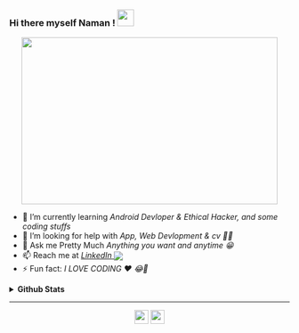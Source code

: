 ### Hi there myself Naman ! <img src="https://media.giphy.com/media/f9XgHHnPnDjOF1hWpl/giphy.gif" width="30px">

<p align="center">
  <img width="460" height="300" src="https://media.giphy.com/media/8PyTvI5EOu9LbAm8uS/giphy.gif">
</p>

- 🌱 I’m currently learning *Android Devloper & Ethical Hacker, and some coding stuffs*
- 🤔 I’m looking for help with *App, Web Devlopment & cv 🤨🧐*
- 💬 Ask me Pretty Much *Anything you want and  anytime 😁*
- 📫 Reach me at *<a href = "https://www.linkedin.com/in/naman-shrivastava-1403/">LinkedIn <img align="center" src="https://img.icons8.com/fluent/25/000000/linkedin.png"/></a>*
- ⚡ Fun fact: *I LOVE CODING ❤ 😂🔫*



<details>
  <summary><b> Github Stats</b></summary>
  <a href="https://github.com/Naman123shrivastava">
  <img align="center" src="https://github-readme-stats.vercel.app/api/top-langs/?username=Naman123shrivastava&show_icons=true&theme=default" />
</a>

<a href="https://github.com/Naman123shrivastava">
  <img align="center" src="https://github-readme-stats.vercel.app/api?username=Naman123shrivastava&show_icons=true&line_height=40&count_private=true&theme=default" />
</a>
</details>

-----

<p align="center">
<a href="https://twitter.com/naman_1403" target="blank"><img align="center" src="https://cdn.jsdelivr.net/npm/simple-icons@3.0.1/icons/twitter.svg" height="25" width="25" /></a>
<a href="https://www.linkedin.com/in/naman-shrivastava-1403" target="blank"><img align="center" src="https://cdn.jsdelivr.net/npm/simple-icons@3.0.1/icons/linkedin.svg"  height="25" width="25" /></a>
  
</p>
